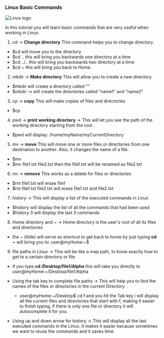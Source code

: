 ### Linux Basic Commands

![Linux logo](./linux_logo.png)

In this tutorial you will learn basic commands that are very useful when
working in Linux.

1. cd -> **Change directory** This command helps you to change directory.
  - $cd <file name> will move you to the <name> directory
  - $cd .. this will bring you backwards one directory at a time
  - $cd ../.. this will bring you backwards two directory at a time
  - $cd ~ this will bring you back to Home.

2. mkdir -> **Make directory** This will allow you to create a new directory.
  - $mkdir <name> will create a directory called "<name>"
  - $mkdir -v <name1> <name2> will create the directories called "name1" and "name2"

3. cp -> **copy** This will make copies of files and directories
  - $cp <file you want to duplicate> <name of new file>

4. pwd -> **print working directory** -> This will let you see the path of the working directory starting from the root.
  - $pwd will display: /home/myName/myCurrentDirectory

5. mv -> **move** This will move one or more files or directories from one destination to another. Also, it changes the name of a file.
  - $mv <source> <destination>
  - $mv file1.txt file2.txt then the file1.txt will be renamed as file2.txt

6. rm -> **remove** This works as a delete for files or directories
  - $rm file1.txt  will erase file1
  - $rm file1.txt file2.txt  will erase file1.txt and file2.txt

7. history -> This will display a list of the executed commands in Linux
  - $history  will display the list of all the commands that had been used
  - $history 3  will display the last 3 commands

8. Home directory and ~ -> Home directory is the user's root of all its files and directories
  - the ~ (tilde) will serve as shortcut to get back to home by just typing **cd ~** will bring you to:
  user@myHome:~$

9. file paths in Linux -> This will be like a map path, to know exactly how to get to a certain directory or file
  - if you type **cd /Desktop/file1/Alpha**
  this will take you directly to user@myHome:~/Desktop/file1/Alpha

- Using the tab key to complete file paths -> This will help you to find the
names of the files or directories in the current Directory
  - user@myHome:~/Desktop$ cd f and you hit the Tab key i will display all the current files and directories that start with f, making it easier to finish typing, if there is only one file or directory it will autocomplete it for you.


- Using up and down arrow for history -> This will display all the last executed commands in the Linux. It makes it easier because sometimes we want to reuse the
commands and it saves time.
